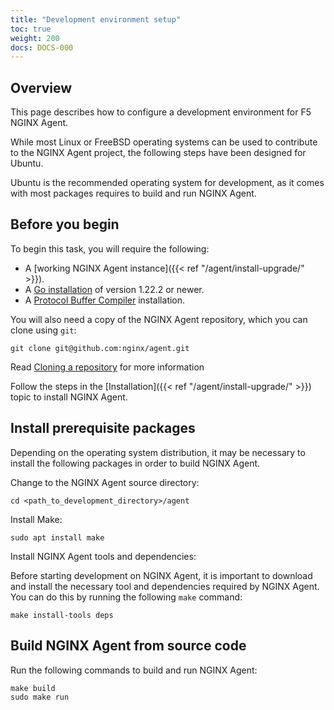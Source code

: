 ```yaml
---
title: "Development environment setup"
toc: true
weight: 200
docs: DOCS-000
---
```


## Overview

This page describes how to configure a development environment for F5 NGINX Agent.

While most Linux or FreeBSD operating systems can be used to contribute to the NGINX Agent project, the following steps have been designed for Ubuntu.

Ubuntu is the recommended operating system for development, as it comes with most packages requires to build and run NGINX Agent.

## Before you begin

To begin this task, you will require the following:

- A [working NGINX Agent instance]({{< ref "/agent/install-upgrade/" >}}).
- A [Go installation](https://go.dev/dl/) of version 1.22.2 or newer.
- A [Protocol Buffer Compiler](https://grpc.io/docs/protoc-installation/) installation.

You will also need a copy of the NGINX Agent repository, which you can clone using `git`:

```shell
git clone git@github.com:nginx/agent.git
```

Read [Cloning a repository](https://docs.github.com/en/repositories/creating-and-managing-repositories/cloning-a-repository) for more information

Follow the steps in the [Installation]({{< ref "/agent/install-upgrade/" >}}) topic to install NGINX Agent.

## Install prerequisite packages
Depending on the operating system distribution, it may be necessary to install the following packages in order to build NGINX Agent.

Change to the NGINX Agent source directory:
```shell
cd <path_to_development_directory>/agent
```

Install Make:
```shell
sudo apt install make
```

Install NGINX Agent tools and dependencies:

Before starting development on NGINX Agent, it is important to download and install the necessary tool and dependencies required by NGINX Agent. You can do this by running the following `make` command:
```shell
make install-tools deps
```

## Build NGINX Agent from source code

Run the following commands to build and run NGINX Agent:

```shell
make build
sudo make run
```
